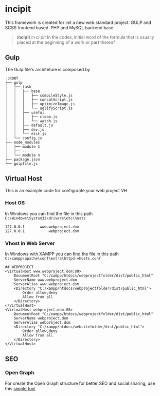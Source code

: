# incipit
This framework is created for init a new web standard project.
GULP and SCSS frontend based.
PHP and MySQL backend base.

> **incipit**
> *ìn·ci·pit*
> In the codes, initial word of the formula
> that is usually placed at the beginning of a work or part thereof

## Gulp
The Gulp file's architeture is composed by
```
::ROOT
├── gulp
│   ├── task
│   │   ├── base
│   │   │   ├── compileStyle.js
│   │   │   ├── concatScript.js
│   │   │   ├── optimizeImage.js
│   │   │   └── uglifyScript.js
│   │   ├── useful
│   │   │   ├── clean.js
│   │   │   └── watch.js
│   │   ├── default.js
│   │   ├── dev.js
│   │   └── dist.js
│   └── config.js
├── node_modules
│   ├── module 1
│   ├── ...
│   └── module n
├── package.json
└── gulpfile.js
```

## Virtual Host
This is an example code for configurate your web project VH
### Host OS
In Windows you can find the file in this path `C:\Windows\System32\drivers\etc\hosts`
```
127.0.0.1       www.webproject.dom
127.0.0.1           webproject.dom
```
### Vhost in Web Server
In Windows with XAMPP you can find the file in this path `C:\xampp\apache\conf\extra\httpd-vhosts.conf `
```
## WEBPROJECT
<VirtualHost www.webproject.dom:80>
    DocumentRoot "C:/xampp/htdocs/webprojectfolder/dist/public_html"
    ServerName www.webproject.dom
    ServerAlias www.webproject.dom
    <Directory "C:/xampp/htdocs/webprojectfolder/dist/public_html">
        Order allow,deny
        Allow from all
    </Directory>
</VirtualHost>
<VirtualHost webproject.dom:80>
    DocumentRoot "C:/xampp/htdocs/webprojectfolder/dist/public_html"
    ServerName webproject.dom
    ServerAlias webproject.dom
    <Directory "C:/xampp/htdocs/websitefolder/dist/public_html">
        Order allow,deny
        Allow from all
    </Directory>
</VirtualHost>
```

## SEO
### Open Graph
For create the Open Graph structure for better SEO and social sharing, use this [simple tool](http://www.metataggenerator.org/open-graph-meta-tags/)
